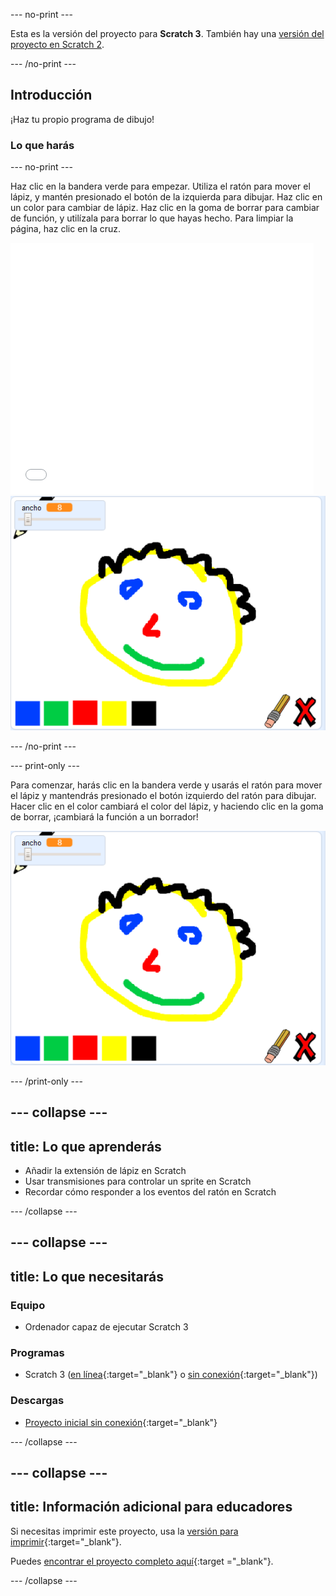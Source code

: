 --- no-print ---

Esta es la versión del proyecto para **Scratch 3**. También hay una [versión del proyecto en Scratch 2](https://projects.raspberrypi.org/es-ES/projects/paint-box-scratch2).

--- /no-print ---

## Introducción

¡Haz tu propio programa de dibujo!

### Lo que harás

--- no-print ---

Haz clic en la bandera verde para empezar. Utiliza el ratón para mover el lápiz, y mantén presionado el botón de la izquierda para dibujar. Haz clic en un color para cambiar de lápiz. Haz clic en la goma de borrar para cambiar de función, y utilízala para borrar lo que hayas hecho. Para limpiar la página, haz clic en la cruz.

<div class="scratch-preview">
  <iframe allowtransparency="true" width="485" height="402" src="//scratch.mit.edu/projects/embed/380106877/?autostart=false" frameborder="0" scrolling="no"></iframe>
  <img src="images/showcase.png">
</div>

--- /no-print ---

--- print-only ---

Para comenzar, harás clic en la bandera verde y usarás el ratón para mover el lápiz y mantendrás presionado el botón izquierdo del ratón para dibujar. Hacer clic en el color cambiará el color del lápiz, y haciendo clic en la goma de borrar, ¡cambiará la función a un borrador!

![exposición](images/showcase.png)

--- /print-only ---

--- collapse ---
---
title: Lo que aprenderás
---

+ Añadir la extensión de lápiz en Scratch
+ Usar transmisiones para controlar un sprite en Scratch
+ Recordar cómo responder a los eventos del ratón en Scratch

--- /collapse ---

--- collapse ---
---
title: Lo que necesitarás
---

### Equipo

+ Ordenador capaz de ejecutar Scratch 3

### Programas

+ Scratch 3 ([en línea](http://rpf.io/scratchon){:target="_blank"} o [sin conexión](http://rpf.io/scratchoff){:target="_blank"})

### Descargas

+ [Proyecto inicial sin conexión](http://rpf.io/p/es-ES/paint-box-go){:target="_blank"}

--- /collapse ---

--- collapse ---
---
title: Información adicional para educadores
---

Si necesitas imprimir este proyecto, usa la [versión para imprimir](https://projects.raspberrypi.org/es-ES/projects/paint-box/print){:target="_blank"}.

Puedes [encontrar el proyecto completo aquí](http://rpf.io/p/es-ES/paint-box-get){:target ="_blank"}.

--- /collapse ---